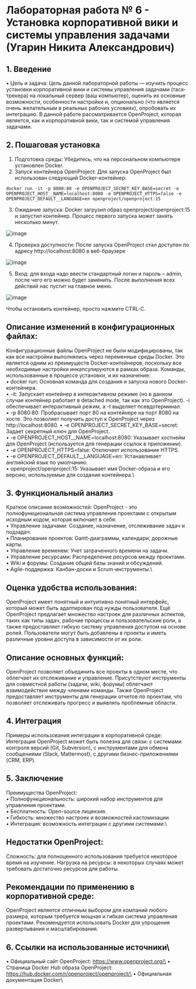 # Лабораторная работа № 6 - Установка корпоративной вики и системы управления задачами (Угарин Никита Александрович)

## 1. Введение
•	Цель и задача: Цель данной лабораторной работы — изучить процесс установки корпоративной вики и системы управления задачами (таск-трекера) на локальный сервер (ваш компьютер), оценить их основные возможности, особенности настройки и, опционально (что является очень желательным в реальных рабочих условиях), опробовать их интеграцию.
В данной работе рассматривается OpenProject, которая является, как и корпоративной вики, так и системой управления задачами.
## 2. Пошаговая установка
1.	Подготовка среды: Убедитесь, что на персональном компьютере установлен Docker.
2.	Запуск контейнера OpenProject: Для запуска OpenProject был использован следующий Docker-контейнер:
```
docker run -it -p 8080:80 -e OPENPROJECT_SECRET_KEY_BASE=secret -e OPENPROJECT_HOST__NAME=localhost:8080 -e OPENPROJECT_HTTPS=false -e OPENPROJECT_DEFAULT__LANGUAGE=en openproject/openproject:15
```
3.	Ожидание запуска: Docker загрузил образ openproject/openproject:15 и запустил контейнер. Процесс первого запуска может занять несколько минут.

 ![image](https://github.com/user-attachments/assets/b060c393-e2bc-4aaa-bc70-743549b1456c)

4.	Проверка доступности: После запуска OpenProject стал доступен по адресу http://localhost:8080 в веб-браузере

 ![image](https://github.com/user-attachments/assets/d7c87dbf-197f-4dde-bbd8-30203d0bd103)

5.	Вход: для входа надо ввести стандартный логин и пароль – admin, после чего его можно будет заменить. После выполнения всех действий нас пустит на главное меню.

 ![image](https://github.com/user-attachments/assets/02703f71-8b95-441d-b16e-166c65268591)

Чтобы остановить контейнер, просто нажмите CTRL-C.


## Описание изменений в конфигурационных файлах:
Конфигурационные файлы OpenProject не были модифицированы, так как все настройки выполнялись через переменные среды Docker. Это является одним из преимуществ Docker-контейнеров, поскольку все необходимые настройки инкапсулируются в рамках образа.
Команды, использованные в процессе установки, и их назначение:\
•	docker run: Основная команда для создания и запуска нового Docker-контейнера.\
•	-it: Запускает контейнер в интерактивном режиме (но в данном случае контейнер работает в detached mode, так как это OpenProject). -i обеспечивает интерактивный режим, а -t выделяет псевдотерминал.\
•	-p 8080:80: Пробрасывает порт 80 на контейнере на порт 8080 на хосте. Это позволяет получить доступ к OpenProject через http://localhost:8080.
•	-e OPENPROJECT_SECRET_KEY_BASE=secret: Задает секретный ключ для OpenProject.\
•	-e OPENPROJECT_HOST__NAME=localhost:8080: Указывает хостнейм для OpenProject (используется для генерации ссылок в приложении).\
•	-e OPENPROJECT_HTTPS=false: Отключает использование HTTPS.\
•	-e OPENPROJECT_DEFAULT__LANGUAGE=en: Устанавливает английский язык по умолчанию.\
•	openproject/openproject:15: Указывает имя Docker-образа и его версию, используемые для создания контейнера.\

## 3. Функциональный анализ
Краткое описание возможностей: OpenProject - это полнофункциональная система управления проектами с открытым исходным кодом, которая включает в себя:\
•	Управление задачами: Создание, назначение, отслеживание задач и подзадач.\
•	Планирование проектов: Gantt-диаграммы, календари, дорожные карты.\
•	Управление временем: Учет затраченного времени на задачи.\
•	Управление ресурсами: Распределение ресурсов между проектами.\
•	Wiki и форумы: Создание общей базы знаний и обсуждений.\
•	Agile-поддержка: Канбан-доски и Scrum-инструменты.\
## Оценка удобства использования:
OpenProject имеет понятный и интуитивно понятный интерфейс, который может быть адаптирован под нужды пользователя. Ещё OpenProject предлагает множество настроек для различных аспектов, таких как типы задач, рабочие процессы и пользовательские роли, а также предоставляет гибкую систему управления доступом на основе ролей. Пользователи могут быть добавлены в проекты и иметь различные уровни доступа в зависимости от их роли.
## Описание основных функций:
OpenProject позволяет объединить все проекты в одном месте, что облегчает их отслеживание и управление. Присутствуют инструменты для совместной работы (задачи, wiki, форумы) облегчают взаимодействие между членами команды. Также OpenProject предоставляет инструменты для генерации отчетов по проектам, что позволяет отслеживать прогресс и выявлять проблемные области.
## 4. Интеграция
Примеры использования интеграции в корпоративной среде: 
Интеграция OpenProject может быть полезна для связи: с системами контроля версий (Git, Subversion), с инструментами для обмена сообщениями (Slack, Mattermost), с другими бизнес-приложениями (CRM, ERP).
## 5. Заключение
Преимущества OpenProject:\
•	Полнофункциональность: широкий набор инструментов для управления проектами.\
•	Бесплатность: Open-source лицензия.\
•	Гибкость: множество настроек и возможностей кастомизации.\
•	Интеграция: возможность интеграции с другими системами.\
## Недостатки OpenProject:
Сложность: для полноценного использования требуется некоторое время на изучение. 
Нагрузка на ресурсы: в некоторых случаях может требовать достаточно ресурсов для работы.
## Рекомендации по применению в корпоративной среде:
OpenProject является отличным выбором для компаний любого размера, которым требуется мощная и гибкая система управления проектами. Рекомендуется использовать Docker для упрощения развертывания и масштабирования.
## 6. Ссылки на использованные источники\
•	Официальный сайт OpenProject: https://www.openproject.org/\
•	Страница Docker Hub образа OpenProject: https://hub.docker.com/r/openproject/openproject/\
•	Официальная документация Docker\
